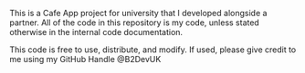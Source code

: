 This is a Cafe App project for university that I developed alongside a partner. All of the code in this repository is my code, unless stated otherwise in the internal code documentation.

This code is free to use, distribute, and modify. If used, please give credit to me using my GitHub Handle @B2DevUK
